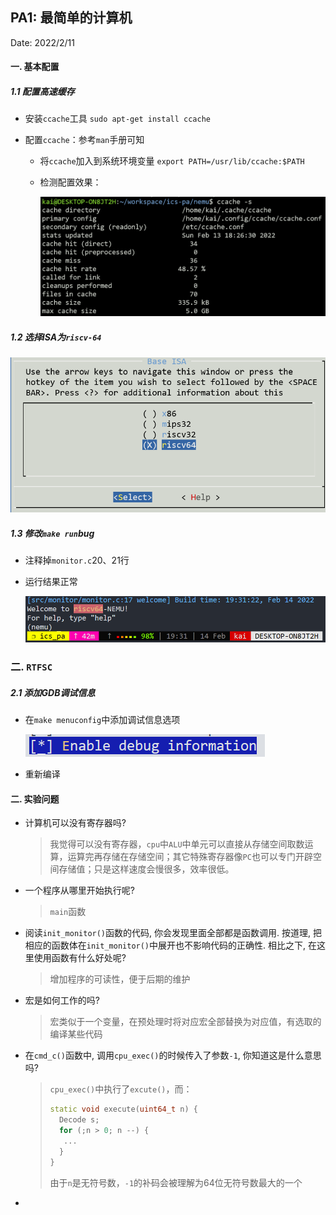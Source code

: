 ## PA1: 最简单的计算机

Date: 2022/2/11

#### 一. 基本配置

##### 1.1 配置高速缓存

* 安装`ccache`工具	`sudo apt-get install ccache`

* 配置`ccache`：参考`man`手册可知

  * 将`ccache`加入到系统环境变量	`export PATH=/usr/lib/ccache:$PATH`

  * 检测配置效果：

    <img src="README_figs/image-20220213183058716.png" alt="image-20220213183058716" style="zoom: 80%;" />


##### 1.2 选择ISA为`riscv-64`

<img src="README_figs/image-20220213185511784.png" alt="image-20220213185511784" style="zoom:80%;" />

##### 1.3 修改`make run`bug

* 注释掉`monitor.c`20、21行

* 运行结果正常

  <img src="README_figs/image-20220214193202974.png" alt="image-20220214193202974" style="zoom: 75%;" />



### 二. `RTFSC`

##### 2.1 添加GDB调试信息

* 在`make menuconfig`中添加调试信息选项

  ![image-20220215132743412](README_figs/image-20220215132743412.png)

* 重新编译





#### 二. 实验问题

* 计算机可以没有寄存器吗?

  > 我觉得可以没有寄存器，`cpu`中`ALU`中单元可以直接从存储空间取数运算，运算完再存储在存储空间；其它特殊寄存器像`PC`也可以专门开辟空间存储值；只是这样速度会慢很多，效率很低。

* 一个程序从哪里开始执行呢?

  > `main`函数
  
* 阅读`init_monitor()`函数的代码, 你会发现里面全部都是函数调用. 按道理, 把相应的函数体在`init_monitor()`中展开也不影响代码的正确性. 相比之下, 在这里使用函数有什么好处呢?

  > 增加程序的可读性，便于后期的维护
  
* 宏是如何工作的吗?

  > 宏类似于一个变量，在预处理时将对应宏全部替换为对应值，有选取的编译某些代码
  
* 在`cmd_c()`函数中, 调用`cpu_exec()`的时候传入了参数`-1`, 你知道这是什么意思吗?

  > `cpu_exec()`中执行了`excute()`，而：
  >
  > ```c++
  > static void execute(uint64_t n) {
  >   Decode s;
  >   for (;n > 0; n --) {
  >    ...
  >   }
  > }
  > ```
  >
  > 由于`n`是无符号数，`-1`的补码会被理解为64位无符号数最大的一个

* 
